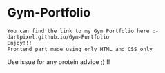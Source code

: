 # Gym-Portfolio
    
    You can find the link to my Gym Portfolio here :- dartpixel.github.io/Gym-Portfolio
    Enjoy!!! 
    Frontend part made using only HTML and CSS only 


Use issue for any protein advice ;) !!
